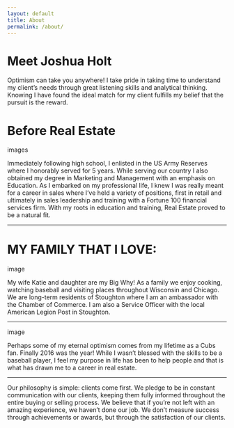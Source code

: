 ```yaml
---
layout: default
title: About
permalink: /about/
---
```


<h1>Meet Joshua Holt</h1>

<p>Optimism can take you anywhere!  I take pride in taking time to understand my client’s needs through great listening skills and analytical thinking. Knowing I have found the ideal match for my client fulfills my belief that the pursuit is the reward.</p>


<h1>Before Real Estate</h1>

images

<p>Immediately following high school, I enlisted in the US Army Reserves where I honorably served for 5 years.  While serving our country I also obtained my degree in Marketing and Management with an emphasis on Education.  As I embarked on my professional life, I knew I was really meant for a career in sales where I’ve held a variety of positions, first in retail and ultimately in sales leadership and training with a Fortune 100 financial services firm.  With my roots in education and training, Real Estate proved to be a natural fit.</p>

<hr>

<h1>MY FAMILY THAT I LOVE:</h1>

image

<p>My wife Katie and daughter are my Big Why!  As a family we enjoy cooking, watching baseball and visiting places throughout Wisconsin and Chicago.  We are long-term residents of Stoughton where I am an ambassador with the Chamber of Commerce. I am also a Service Officer with the local American Legion Post in Stoughton.</p>

<hr>

image

<p>Perhaps some of my eternal optimism comes from my lifetime as a Cubs fan.  Finally 2016 was the year!  While I wasn’t blessed with the skills to be a baseball player, I feel my purpose in life has been to help people and that is what has drawn me to a career in real estate.</p>

<hr>
Our philosophy is simple: clients come first. We pledge to be in constant communication with our clients, keeping them fully informed throughout the entire buying or selling process. We believe that if you’re not left with an amazing experience, we haven’t done our job. We don’t measure success through achievements or awards, but through the satisfaction of our clients.

